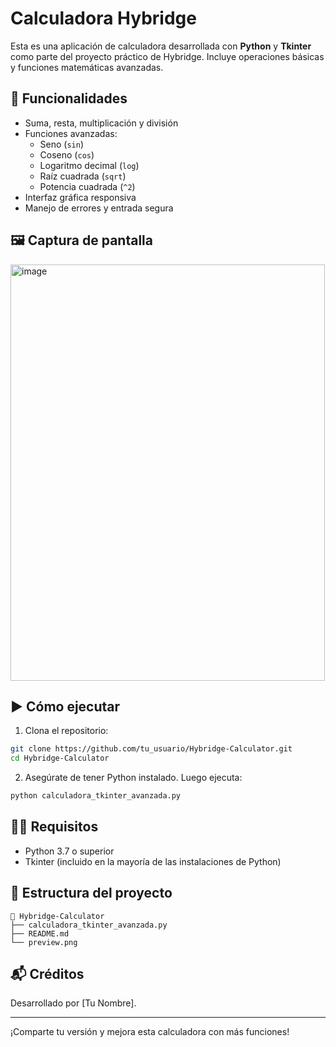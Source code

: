 # Calculadora Hybridge

Esta es una aplicación de calculadora desarrollada con **Python** y **Tkinter** como parte del proyecto práctico de Hybridge. Incluye operaciones básicas y funciones matemáticas avanzadas.

## 🧮 Funcionalidades

- Suma, resta, multiplicación y división
- Funciones avanzadas:
  - Seno (`sin`)
  - Coseno (`cos`)
  - Logaritmo decimal (`log`)
  - Raíz cuadrada (`sqrt`)
  - Potencia cuadrada (`^2`)
- Interfaz gráfica responsiva
- Manejo de errores y entrada segura

## 🖼️ Captura de pantalla

<img width="503" height="666" alt="image" src="https://github.com/user-attachments/assets/8893587c-f00a-4d5d-b69e-6a31c552d5e8" />

## ▶️ Cómo ejecutar

1. Clona el repositorio:
```bash
git clone https://github.com/tu_usuario/Hybridge-Calculator.git
cd Hybridge-Calculator
```

2. Asegúrate de tener Python instalado. Luego ejecuta:
```bash
python calculadora_tkinter_avanzada.py
```

## 🧑‍💻 Requisitos

- Python 3.7 o superior
- Tkinter (incluido en la mayoría de las instalaciones de Python)

## 📂 Estructura del proyecto

```
📁 Hybridge-Calculator
├── calculadora_tkinter_avanzada.py
├── README.md
└── preview.png
```

## 📬 Créditos

Desarrollado por [Tu Nombre].

---

¡Comparte tu versión y mejora esta calculadora con más funciones!
